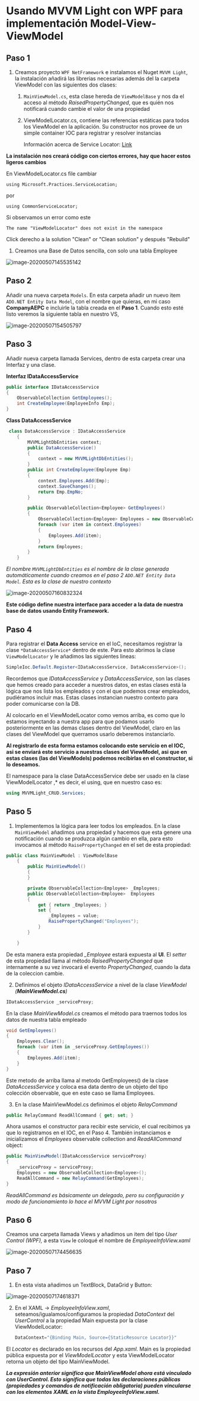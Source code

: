 # Usando MVVM Light con WPF para implementación Model-View-ViewModel

## Paso 1

1. Creamos proyecto `WPF NetFramework` e instalamos el Nuget `MVVM Light`, la instalación añadirá las librerias necesarias además del la carpeta ViewModel con las siguientes dos clases:

   1. `MainViewModel.cs`, esta clase hereda de `ViewModelBase` y nos da el acceso al método *RaisedPropertyChanged*, que es quién nos notificará cuando cambie el valor de una propiedad

   2. ViewModelLocator.cs, contiene las referencias estáticas para todos los ViewModel en la aplicación. Su constructor nos provee de un simple container IOC para registrar y resolver instancias

      Información acerca de  Service Locator: [Link](http://msdn.microsoft.com/en-us/library/ff648968.aspx)

**La instalación nos creará código con ciertos errores, hay que hacer estos ligeros  cambios**

En ViewModelLocator.cs file cambiar 

```
using Microsoft.Practices.ServiceLocation;
```

por

```
using CommonServiceLocator;
```

Si observamos un error como este 

```The name "ViewModelLocator" does not exist in the namespace ```

Click derecho a la solution "Clean" or "Clean solution" y después "Rebuild"

1. Creamos una Base de Datos sencilla, con solo una tabla Employee

![image-20200507145535142](C:\Users\Alberto\AppData\Roaming\Typora\typora-user-images\image-20200507145535142.png)

## Paso 2

Añadir una nueva carpeta `Models`. En esta carpeta añadir un nuevo item `ADO.NET Entity Data Model`, con el nombre que quieras, en mi caso **CompanyAEPC** e incluirle la tabla creada en el **Paso 1**. Cuando esto esté listo veremos la siguiente tabla en nuestro VS,

![image-20200507154505797](C:\Users\Alberto\AppData\Roaming\Typora\typora-user-images\image-20200507154505797.png)

## Paso 3

Añadir nueva carpeta llamada Services, dentro de esta carpeta crear una Interfaz y una clase.

**Interfaz IDataAccessService**

```C#
public interface IDataAccessService
{
	ObservableCollection GetEmployees();
	int CreateEmployee(EmployeeInfo Emp);
}
```

**Class DataAccessService**

```C#
 class DataAccessService : IDataAccessService
    {
        MVVMLightDbEntities context;
        public DataAccessService()
        {
            context = new MVVMLightDbEntities();
        }
        public int CreateEmployee(Employee Emp)
        {
            context.Employees.Add(Emp);
            context.SaveChanges();
            return Emp.EmpNo;
        }

        public ObservableCollection<Employee> GetEmployees()
        {
            ObservableCollection<Employee> Employees = new ObservableCollection<Employee>();
            foreach (var item in context.Employees)
            {
                Employees.Add(item);
            }
            return Employees;
        }
    }
```

*El nombre `MVVMLightDbEntities` es el nombre de la clase generada automáticamente cuando creamos en el paso 2 `ADO.NET Entity Data Model`. Esta es la clase de nuestro contexto*

![image-20200507160832324](C:\Users\Alberto\AppData\Roaming\Typora\typora-user-images\image-20200507160832324.png)

**Este código define nuestra interface para acceder a la data de nuestra base de datos usando Entity Framework.**

## Paso 4

Para registrar el **Data Access** service en el IoC, necesitamos registrar la clase `*DataAccessService*` dentro de este. Para esto abrimos la clase `ViewModelLocator` y le añadimos las siguientes lineas:

```C#
SimpleIoc.Default.Register<IDataAccessService, DataAccessService>();
```

Recordemos que *IDataAccessService* y *DataAccessService*, son las clases que hemos creado para acceder a nuestros datos, en estas clases está la lógica que nos lista los empleados y con el que podemos crear empleados, pudiéramos incluir mas. Estas clases instancian nuestro contexto para poder comunicarse con la DB.

Al colocarlo en el ViewModelLocator como vemos arriba, es como que lo estamos inyectando a nuestra app para que podamos usarlo posteriormente en las demas clases dentro del ViewModel, claro en las clases del ViewModel que querramos usarlo deberemos instanciarlo.

**Al registrarlo de esta forma estamos colocando este servicio en el IOC, asi se enviará este servicio a nuestras clases del ViewModel, asi que en estas clases (las del ViewModels) podemos recibirlas en el constructor, si lo deseamos.**

El namespace para la clase DataAccessService debe ser usado en la clase ViewModelLocator ,* es decir, el using, que en nuestro caso es:

```C#
using MVVMLight_CRUD.Services;
```

## Paso 5

1. Implementemos la lógica para leer todos los empleados. En la clase `MainViewModel` añadimos una propiedad y hacemos que esta genere una notificación cuando se produzca algún cambio en ella, para esto invocamos al método `RaisePropertyChanged` en el set de esta propiedad:

```c#
public class MainViewModel : ViewModelBase
    {
        public MainViewModel()
        {
        }

        private ObservableCollection<Employee> _Employees;
        public ObservableCollection<Employee>  Employees
        {
            get { return _Employees; }
            set { 
                _Employees = value;
                RaisePropertyChanged("Employees");
            }
        }

    }
```

De esta manera esta propiedad *_Employee* estará expuesta al **UI**. El *setter* de esta propiedad llama al método *RaisedPropertyChanged* que internamente a su vez invocará el evento *PropertyChanged*, cuando la data de la coleccion cambie.

2. Definimos el objeto *IDataAccessService* a nivel de la clase *ViewModel (**MainViewModel.cs**)*

```C#
IDataAccessService _serviceProxy;
```

En la clase *MainViewModel.cs* creamos el método para traernos todos los datos de nuestra tabla empleado

```C#
void GetEmployees()
{
    Employees.Clear();
    foreach (var item in _serviceProxy.GetEmployees())
    {
        Employees.Add(item);
    }
}
```

Este metodo de arriba llama al metodo GetEmployees() de la clase *DataAccessService* y coloca esa data dentro de un objeto del tipo colección observable, que en este caso se llama Employees.

3. En la clase MainViewModel.cs definimos el objeto *RelayCommand* 

``` C#
public RelayCommand ReadAllCommand { get; set; }
```

Ahora usamos el constructor para recibir este servicio, el cual recibimos ya que lo registramos en el IOC, en el Paso 4. También instanciamos e inicializamos el  *Employees* observable collection and *ReadAllCommand* object:

```C#
public MainViewModel(IDataAccessService serviceProxy)
{
    _serviceProxy = serviceProxy;
    Employees = new ObservableCollection<Employee>();
    ReadAllCommand = new RelayCommand(GetEmployees);
}
```

*ReadAllCommand es básicamente un delegado, pero su configuración y modo de funcionamiento lo hace el MVVM Light por nosotros*

## Paso 6

Creamos una carpeta llamada Views y añadimos un item del tipo *User Control (WPF),* a esta `View` le coloqué el nombre de *EmployeeInfoView.xaml*

![image-20200507174456635](C:\Users\Alberto\AppData\Roaming\Typora\typora-user-images\image-20200507174456635.png)

## Paso 7

1. En esta vista añadimos un TextBlock, DataGrid y Button:

![image-20200507174618371](C:\Users\Alberto\AppData\Roaming\Typora\typora-user-images\image-20200507174618371.png)

2. En el XAML -> *EmployeeInfoView.xaml*, seteamos/igualamos/configuramos la propiedad *DataContext* del *UserControl* a la propiedad Main expuesta por la clase ViewModelLocator:

   ```C#
   DataContext="{Binding Main, Source={StaticResource Locator}}"
   ```

El *Locator* es declarado en los recursos del *App.xaml*. Main es la propiedad pública expuesta por el *ViewModelLocator* y esta ViewModelLocator retorna un objeto del tipo MainViewModel. 

***La expresión anterior significa que MainViewModel ahora está vinculado con UserControl. Esto significa que todas las declaraciones públicas (propiedades y comandos de notificación obligatoria) pueden vincularse con los elementos XAML en la vista EmployeeInfoView.xaml.***